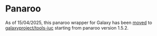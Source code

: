 # Panaroo

As of 15/04/2025, this panaroo wrapper for Galaxy has been
[moved](https://github.com/galaxyproject/tools-iuc/pull/6811) to
[galaxyproject/tools-iuc](https://github.com/galaxyproject/tools-iuc/tree/main/tools/panaroo)
starting from panaroo version 1.5.2.

